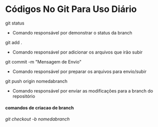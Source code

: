 # Códigos No Git Para Uso Diário
git status
- Comando responsável por demonstrar o status da branch

git add .
- Comando responsável por adicionar os arquivos que irão subir

git commit -m "Mensagem de Envio"
- Comando responsável por preparar os arquivos para envio/subir

git push origin nomedabranch
- Comando responsável por enviar as modificações para a branch do repositório

#### comandos de criacao de branch

###### git checkout -b nomedabranch